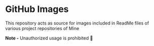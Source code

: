 # GitHub Images
This repository acts as source for images included in ReadMe files of various project repositories of Mine

**Note -** Unauthorized usage is prohibited 🚫